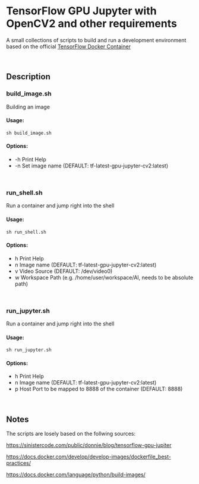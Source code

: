 # TensorFlow GPU Jupyter with OpenCV2 and other requirements

A small collections of scripts to build and run a development environment based on the official [TensorFlow Docker Container](https://www.tensorflow.org/install/docker)

</br>

## Description

### build_image.sh
Building an image

#### Usage:
    
    sh build_image.sh

#### Options:
- -h Print Help
- -n Set image name (DEFAULT: tf-latest-gpu-jupyter-cv2:latest)

</br>

### run_shell.sh
Run a container and jump right into the shell

#### Usage:
    
    sh run_shell.sh

#### Options:
- h Print Help
- n Image name (DEFAULT: tf-latest-gpu-jupyter-cv2:latest)
- v Video Source (DEFAULT: /dev/video0)
- w Workspace Path (e.g. /home/user/workspace/AI, needs to be absolute path)

</br>

### run_jupyter.sh
Run a container and jump right into the shell

#### Usage:
    
    sh run_jupyter.sh

#### Options:
- h Print Help
- n Image name (DEFAULT: tf-latest-gpu-jupyter-cv2:latest)
- p Host Port to be mapped to 8888 of the container (DEFAULT: 8888)

</br>

## Notes
The scripts are losely based on the follwing sources:

https://sinistercode.com/public/donnie/blog/tensorflow-gpu-jupiter

https://docs.docker.com/develop/develop-images/dockerfile_best-practices/

https://docs.docker.com/language/python/build-images/